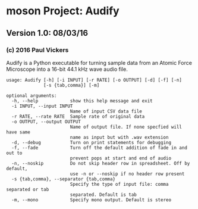 # moson Project: Audify

## Version 1.0: 08/03/16

### (c) 2016 Paul Vickers

Audify is a Python executable for turning sample data from an Atomic Force Microscope into a 16-bit 44.1 kHz wave audio file.

    usage: Audify [-h] [-i INPUT] [-r RATE] [-o OUTPUT] [-d] [-f] [-n]
                  [-s {tab,comma}] [-m]
    
    optional arguments:
      -h, --help            show this help message and exit
      -i INPUT, --input INPUT
                            Name of input CSV data file
      -r RATE, --rate RATE  Sample rate of original data
      -o OUTPUT, --output OUTPUT
                            Name of output file. If none specfied will have same
                            name as input but with .wav extension
      -d, --debug           Turn on print statements for debugging
      -f, --fade            Turn off the default addition of fade in and out to
                            prevent pops at start and end of audio
      -n, --noskip          Do not skip header row in spreadsheet. Off by default,
                            use -n or --noskip if no header row present
      -s {tab,comma}, --separator {tab,comma}
                            Specify the type of input file: comma separated or tab
                            separated. Default is tab
      -m, --mono            Specify mono output. Default is stereo